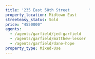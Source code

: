 ```yaml
---
title: '235 East 58th Street        '
property_location: Midtown East
streeteasy_status: Sold
price: "4550000"
agents:
  - /agents/garfield/jed-garfield
  - /agents/garfield/matthew-lesser
  - /agents/garfield/dane-hope
property_type: Mixed-Use
---
```

